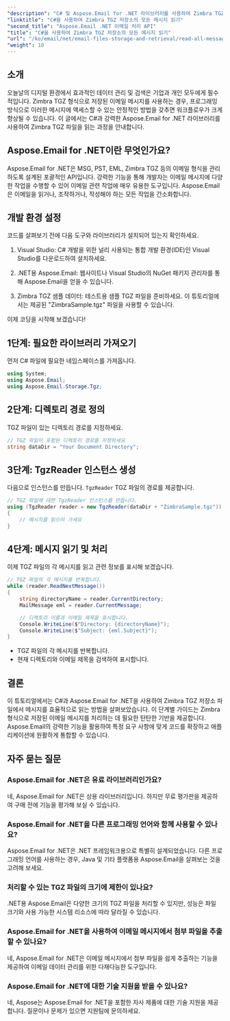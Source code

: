 ```yaml
---
"description": "C# 및 Aspose.Email for .NET 라이브러리를 사용하여 Zimbra TGZ 파일을 읽는 단계별 가이드를 통해 이메일 데이터 관리의 잠재력을 최대한 활용해 보세요. 이 튜토리얼은 이메일 메시지에 효율적으로 액세스하고 처리하는 데 도움이 될 것입니다."
"linktitle": "C#을 사용하여 Zimbra TGZ 저장소의 모든 메시지 읽기"
"second_title": "Aspose.Email .NET 이메일 처리 API"
"title": "C#을 사용하여 Zimbra TGZ 저장소의 모든 메시지 읽기"
"url": "/ko/email/net/email-files-storage-and-retrieval/read-all-messages-from-zimbra-tgz-storage/"
"weight": 10
---
```


## 소개

오늘날의 디지털 환경에서 효과적인 데이터 관리 및 검색은 기업과 개인 모두에게 필수적입니다. Zimbra TGZ 형식으로 저장된 이메일 메시지를 사용하는 경우, 프로그래밍 방식으로 이러한 메시지에 액세스할 수 있는 안정적인 방법을 갖추면 워크플로우가 크게 향상될 수 있습니다. 이 글에서는 C#과 강력한 Aspose.Email for .NET 라이브러리를 사용하여 Zimbra TGZ 파일을 읽는 과정을 안내합니다.

## Aspose.Email for .NET이란 무엇인가요?

Aspose.Email for .NET은 MSG, PST, EML, Zimbra TGZ 등의 이메일 형식을 관리하도록 설계된 포괄적인 API입니다. 강력한 기능을 통해 개발자는 이메일 메시지에 다양한 작업을 수행할 수 있어 이메일 관련 작업에 매우 유용한 도구입니다. Aspose.Email은 이메일을 읽거나, 조작하거나, 작성해야 하는 모든 작업을 간소화합니다.

## 개발 환경 설정

코드를 살펴보기 전에 다음 도구와 라이브러리가 설치되어 있는지 확인하세요.

1. Visual Studio: C# 개발을 위한 널리 사용되는 통합 개발 환경(IDE)인 Visual Studio를 다운로드하여 설치하세요.

2. .NET용 Aspose.Email: 웹사이트나 Visual Studio의 NuGet 패키지 관리자를 통해 Aspose.Email을 얻을 수 있습니다.

3. Zimbra TGZ 샘플 데이터: 테스트용 샘플 TGZ 파일을 준비하세요. 이 튜토리얼에서는 제공된 "ZimbraSample.tgz" 파일을 사용할 수 있습니다.

이제 코딩을 시작해 보겠습니다!

## 1단계: 필요한 라이브러리 가져오기

먼저 C# 파일에 필요한 네임스페이스를 가져옵니다.

```csharp
using System;
using Aspose.Email;
using Aspose.Email.Storage.Tgz;
```

## 2단계: 디렉토리 경로 정의

TGZ 파일이 있는 디렉토리 경로를 지정하세요.

```csharp
// TGZ 파일이 포함된 디렉토리 경로를 지정하세요
string dataDir = "Your Document Directory";
```

## 3단계: TgzReader 인스턴스 생성

다음으로 인스턴스를 만듭니다. `TgzReader` TGZ 파일의 경로를 제공합니다.

```csharp
// TGZ 파일에 대한 TgzReader 인스턴스를 만듭니다.
using (TgzReader reader = new TgzReader(dataDir + "ZimbraSample.tgz"))
{
    // 메시지를 읽으러 가세요
}
```

## 4단계: 메시지 읽기 및 처리

이제 TGZ 파일의 각 메시지를 읽고 관련 정보를 표시해 보겠습니다.

```csharp
// TGZ 파일의 각 메시지를 반복합니다.
while (reader.ReadNextMessage())
{
    string directoryName = reader.CurrentDirectory;
    MailMessage eml = reader.CurrentMessage;

    // 디렉토리 이름과 이메일 제목을 표시합니다.
    Console.WriteLine($"Directory: {directoryName}");
    Console.WriteLine($"Subject: {eml.Subject}");
}
```

- TGZ 파일의 각 메시지를 반복합니다.
- 현재 디렉토리와 이메일 제목을 검색하여 표시합니다.


## 결론

이 튜토리얼에서는 C#과 Aspose.Email for .NET을 사용하여 Zimbra TGZ 저장소 파일에서 메시지를 효율적으로 읽는 방법을 살펴보았습니다. 이 단계별 가이드는 Zimbra 형식으로 저장된 이메일 메시지를 처리하는 데 필요한 탄탄한 기반을 제공합니다. Aspose.Email의 강력한 기능을 활용하여 특정 요구 사항에 맞게 코드를 확장하고 애플리케이션에 원활하게 통합할 수 있습니다.

## 자주 묻는 질문

### Aspose.Email for .NET은 유료 라이브러리인가요?
네, Aspose.Email for .NET은 상용 라이브러리입니다. 하지만 무료 평가판을 제공하여 구매 전에 기능을 평가해 보실 수 있습니다.

### Aspose.Email for .NET을 다른 프로그래밍 언어와 함께 사용할 수 있나요?
Aspose.Email for .NET은 .NET 프레임워크용으로 특별히 설계되었습니다. 다른 프로그래밍 언어를 사용하는 경우, Java 및 기타 플랫폼용 Aspose.Email을 살펴보는 것을 고려해 보세요.

### 처리할 수 있는 TGZ 파일의 크기에 제한이 있나요?
.NET용 Aspose.Email은 다양한 크기의 TGZ 파일을 처리할 수 있지만, 성능은 파일 크기와 사용 가능한 시스템 리소스에 따라 달라질 수 있습니다.

### Aspose.Email for .NET을 사용하여 이메일 메시지에서 첨부 파일을 추출할 수 있나요?
네, Aspose.Email for .NET은 이메일 메시지에서 첨부 파일을 쉽게 추출하는 기능을 제공하여 이메일 데이터 관리를 위한 다재다능한 도구입니다.

### Aspose.Email for .NET에 대한 기술 지원을 받을 수 있나요?
네, Aspose는 Aspose.Email for .NET을 포함한 자사 제품에 대한 기술 지원을 제공합니다. 질문이나 문제가 있으면 지원팀에 문의하세요.
